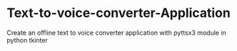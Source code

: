 # Text-to-voice-converter-Application
Create an offline text to voice converter application with pyttsx3 module in python tkinter
